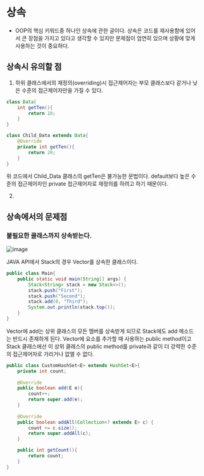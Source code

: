 # 상속
- OOP의 핵심 키워드중 하나인 상속에 관한 글이다. 상속은 코드를 재사용함에 있어서 큰 장점을 가지고 있다고 생각할 수 있지만 문제점이 엄연히 있으며 상황에 맞게 사용하는 것이 중요하다.

## 상속시 유의할 점
1. 하위 클래스에서의 재정의(overriding)시 접근제어자는 부모 클래스보다 같거나 낮은 수준의 접근제어자만을 가질 수 있다. 
``` JAVA
class Data{
    int getTen(){
        return 10;
    }
}

class Child_Data extends Data{
    @Override
    private int getTen(){
        return 20;
    }
}
```
위 코드에서 Child_Data 클래스의 getTen은 불가능한 문법이다. default보다 높은 수준의 접근제어자인 private 접근제어자로 재정의를 하려고 하기 때문이다.

2. 


## 상속에서의 문제점

### 불필요한 클래스까지 상속받는다.

![image](https://user-images.githubusercontent.com/69469529/186693225-d1be5671-6139-4e70-9dae-ad5c89f76f35.png)

JAVA API에서 Stack의 경우 Vector를 상속한 클래스이다.

```Java
public class Main{
    public static void main(String[] args) {
        Stack<String> stack = new Stack<>();
        stack.push("First");
        stack.push("Second");
        stack.add(0, "Third");
        System.out.println(stack.top());
    }
}
```

Vector에 add는 상위 클래스의 모든 멤버를 상속받게 되므로 Stack에도 add 메소드는 반드시 존재하게 된다.
Vector에 요소를 추가할 때 사용하는 public method이고 Stack 클래스에선 이 상위 클래스의
public method를 private과 같이 더 강력한 수준의 접근제어자로 가리거나 없앨 수 없다.


```Java
public class CustomHashSet<E> extends HashSet<E>{
    private int count;
  
    @Override
    public boolean add(E e){
        count++;
        return super.add(e);
    }
  
    @Override
    public boolean addAll(Collection<? extends E> c) {
        count += c.size();
        return super.addAll(c);
    }

    public int getCount(){
        return count;
    }
}
```

